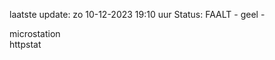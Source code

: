 laatste update: 
zo 10-12-2023 19:10   uur 
Status: FAALT - geel - 
<div class="service Y">microstation</div><div class="service G">httpstat</div>